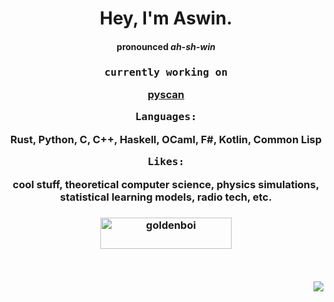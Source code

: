 <h1 align="center">Hey, I'm Aswin.</h1>

<h4 align="center">
<b>pronounced <i>ah-sh-win</i></b>


<h3 align="center">
  
<pre>currently working on</pre>

[pyscan](https://github.com/aswinnnn/pyscan)

<pre>Languages:</pre>

Rust, Python, C, C++, Haskell, OCaml, F#, Kotlin, Common Lisp

<pre>Likes:</pre>

cool stuff, theoretical computer science, physics simulations, statistical learning models, radio tech, etc.

</h3>

<h3 align="center"><a href="https://ko-fi.com/aswinnnn"> <img align="center" src="https://cdn.ko-fi.com/cdn/kofi3.png?v=3" height="50" width="210" alt="goldenboi" /></a></h3>

<br>

<h4 align="right">
  
![](https://visitcount.itsvg.in/api?id=aswinnnn&icon=0&color=0)
  
</h4>
